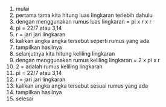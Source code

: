 1. mulai
2. pertama tama kita hitung luas lingkaran terlebih dahulu
3. dengan menggunakan rumus luas lingkaran = pi x r x r
4. pi = 22/7 atau 3,14
5. r = jari jari lingkaran
6. kalikan angka angka tersebut seperti rumus yang ada
7. tampilkan hasilnya
8. selanjutnya kita hitung keliling lingkaran
9. dengan menggunakan rumus keliling lingkaran = 2 x pi x r
10. 2 = adalah rumus keliling lingkaran
11. pi = 22/7 atau 3,14
12. r = jari jari lingkaran
13. kalikan angka angka tersebut sesuai rumus yang ada
14. tampilkan hasilnya
15. selesai